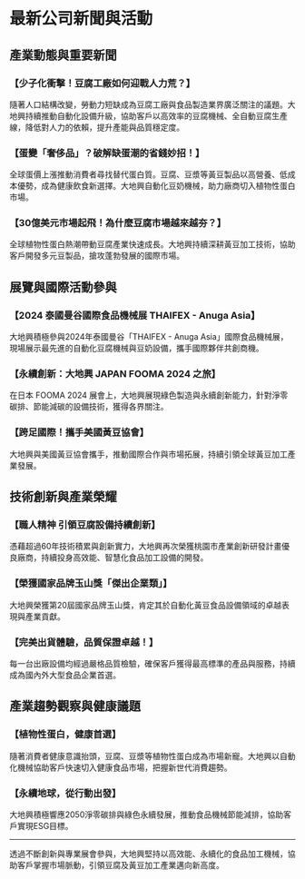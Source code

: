 # 最新公司新聞與活動

## 產業動態與重要新聞

### 【少子化衝擊！豆腐工廠如何迎戰人力荒？】
隨著人口結構改變，勞動力短缺成為豆腐工廠與食品製造業界廣泛關注的議題。大地興持續推動自動化設備升級，協助客戶以高效率的豆腐機械、全自動豆腐生產線，降低對人力的依賴，提升產能與品質穩定度。

### 【蛋變「奢侈品」？破解缺蛋潮的省錢妙招！】
全球蛋價上漲推動消費者尋找替代蛋白質。豆腐、豆漿等黃豆製品以高營養、低成本優勢，成為健康飲食新選擇。大地興自動化豆奶機械，助力廠商切入植物性蛋白市場。

### 【30億美元市場起飛！為什麼豆腐市場越來越夯？】
全球植物性蛋白熱潮帶動豆腐產業快速成長。大地興持續深耕黃豆加工技術，協助客戶開發多元豆製品，搶攻蓬勃發展的國際市場。

## 展覽與國際活動參與

### 【2024 泰國曼谷國際食品機械展 THAIFEX - Anuga Asia】
大地興積極參與2024年泰國曼谷「THAIFEX - Anuga Asia」國際食品機械展，現場展示最先進的自動化豆腐機械與豆奶設備，攜手國際夥伴共創商機。

### 【永續創新：大地興 JAPAN FOOMA 2024 之旅】
在日本 FOOMA 2024 展會上，大地興展現綠色製造與永續創新能力，針對淨零碳排、節能減碳的設備技術，獲得各界關注。

### 【跨足國際！攜手美國黃豆協會】
大地興與美國黃豆協會攜手，推動國際合作與市場拓展，持續引領全球黃豆加工產業發展。

## 技術創新與產業榮耀

### 【職人精神 引領豆腐設備持續創新】
憑藉超過60年技術積累與創新實力，大地興再次榮獲桃園市產業創新研發計畫優良廠商，持續投身高效能、智慧化食品加工設備的開發。

### 【榮獲國家品牌玉山獎「傑出企業類」】
大地興榮獲第20屆國家品牌玉山獎，肯定其於自動化黃豆食品設備領域的卓越表現與產業貢獻。

### 【完美出貨體驗，品質保證卓越！】
每一台出廠設備均經過嚴格品質檢驗，確保客戶獲得最高標準的產品與服務，持續成為國內外大型食品企業首選。

## 產業趨勢觀察與健康議題

### 【植物性蛋白，健康首選】
隨著消費者健康意識抬頭，豆腐、豆漿等植物性蛋白成為市場新寵。大地興以自動化機械協助客戶快速切入健康食品市場，把握新世代消費趨勢。

### 【永續地球，從行動出發】
大地興積極響應2050淨零碳排與綠色永續發展，推動食品機械節能減排，協助客戶實現ESG目標。

---

透過不斷創新與專業展會參與，大地興堅持以高效能、永續化的食品加工機械，協助客戶掌握市場脈動，引領豆腐及黃豆加工產業邁向新高度。